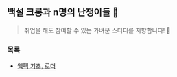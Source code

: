 ## 백설 크롱과 n명의 난쟁이들 🍎

> 취업을 해도 참여할 수 있는 가벼운 스터디를 지향합니다! 🎵

### 목록

- [웹팩 기초, 로더](https://kowoohyuk.tistory.com/139)
